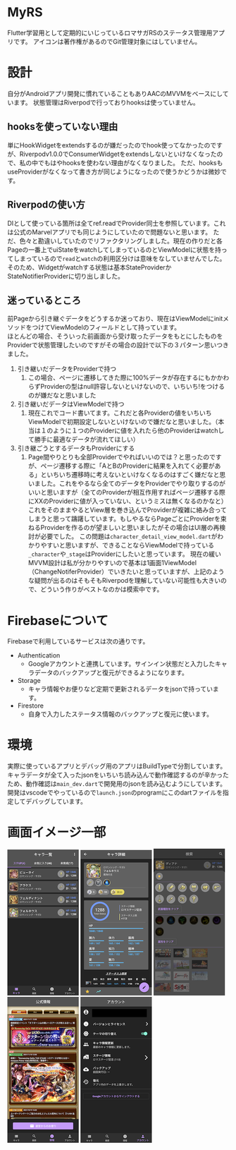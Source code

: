 # MyRS
Flutter学習用として定期的にいじっているロマサガRSのステータス管理用アプリです。
アイコンは著作権があるのでGit管理対象にはしていません。

# 設計
自分がAndroidアプリ開発に慣れていることもありAACのMVVMをベースにしています。
状態管理はRiverpodで行っておりhooksは使っていません。

## hooksを使っていない理由
単にHookWidgetをextendsするのが嫌だったのでhook使ってなかったのですが、Riverpodv1.0.0でConsumerWidgetをextendsしないといけなくなったので、私の中でもはやhooksを使わない理由がなくなりました。
ただ、hooksもuseProviderがなくなって書き方が同じようになったので使うかどうかは微妙です。

## Riverpodの使い方
DIとして使っている箇所は全てref.readでProvider同士を参照しています。これは公式のMarvelアプリでも同じようにしていたので問題ないと思います。
ただ、色々と勘違いしていたのでリファクタリングしました。現在の作りだと各Pageの一番上でuiStateをwatchしてしまっているのとViewModelに状態を持ってしまっているので`read`と`watch`の利用区分けは意味をなしていませんでした。そのため、Widgetがwatchする状態は基本StateProviderかStateNotifierProviderに切り出しました。  

## 迷っているところ
前Pageから引き継ぐデータをどうするか迷っており、現在はViewModelにinitメソッドをつけてViewModelのフィールドとして持っています。  
ほとんどの場合、そういった前画面から受け取ったデータをもとにしたものをProviderで状態管理したいのですがその場合の設計で以下の３パターン思いつきました。
1. 引き継いだデータをProviderで持つ
   1. この場合、ページに遷移してきた際に100%データが存在するにもかかわらずProviderの型はnull許容しないといけないので、いちいち!をつけるのが嫌だなと思いました
2. 引き継いだデータはViewModelで持つ
   1. 現在これでコード書いてます。これだと各Providerの値をいちいちViewModelで初期設定しないといけないので嫌だなと思いました。（本当は１のように１つのProviderに値を入れたら他のProviderはwatchして勝手に最適なデータが流れてほしい）
3. 引き継ごうとするデータもProviderにする
   1. Page間やりとりも全部Providerでやればいいのでは？と思ったのですが、ページ遷移する際に「AとBのProviderに結果を入れてく必要がある」といちいち遷移時に考えないといけなくなるのはすごく嫌だなと思いました。これをやるなら全てのデータをProviderでやり取りするのがいいと思いますが（全てのProviderが相互作用すればページ遷移する際にXXのProviderに値が入っていない、というミスは無くなるのかなと）これをそのままやるとView層を巻き込んでProviderが複雑に絡み合ってしまうと思って躊躇しています。もしやるならPageごとにProviderを束ねるProviderを作るのが望ましいと思いましたがその場合はUI層の再検討が必要でした。
この問題は`character_detail_view_model.dart`がわかりやすいと思いますが、できることならViewModelで持っている`_character`や`_stage`はProviderにしたいと思っています。
現在の緩いMVVM設計は私が分かりやすいので基本は1画面1ViewModel（ChangeNotiferProvider）でいきたいと思っていますが、上記のような疑問が出るのはそもそもRiverpodを理解していない可能性も大きいので、どういう作りがベストなのかは模索中です。  

# Firebaseについて
Firebaseで利用しているサービスは次の通りです。
  - Authentication
    - Googleアカウントと連携しています。サインイン状態だと入力したキャラデータのバックアップと復元ができるようになります。
  - Storage
    - キャラ情報やお便りなど定期で更新されるデータをjsonで持っています。
  - Firestore
    - 自身で入力したステータス情報のバックアップと復元に使います。
# 環境
実際に使っているアプリとデバッグ用のアプリはBuildTypeで分割しています。
キャラデータが全て入ったjsonをいちいち読み込んで動作確認するのが辛かったため、動作確認は`main_dev.dart`で開発用のjsonを読み込むようにしています。
開発はvscodeでやっているので`launch.json`のprogramにこのdartファイルを指定してデバッグしています。

# 画面イメージ一部
![01](/images/01_char_list.png)
![02](/images/02_char_detail.png)
![03](images/03_search.png)
![04](images/04_info.png)
![05](images/05_account.png)
